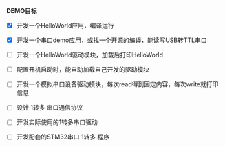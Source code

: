 **DEMO目标**

- [X] 开发一个HelloWorld应用，编译运行

- [X] 开发一个串口demo应用，或找一个开源的编译，能读写USB转TTL串口

- [ ] 开发一个HelloWorld驱动模块，加载后打印HelloWorld

- [ ] 配置开机启动时，能自动加载自己开发的驱动模块

- [ ] 开发一个模拟串口设备驱动模块，每次read得到固定内容，每次write就打印信息

- [ ] 设计 1转多 串口通信协议

- [ ] 开发实际使用的1转多串口驱动

- [ ] 开发配套的STM32串口 1转多 程序

